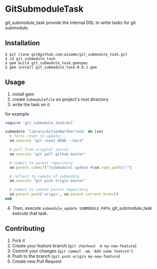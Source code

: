 # GitSubmoduleTask

git_submodule_task provide the internal DSL to write tasks for git submodule.

## Installation

    $ git clone git@github.com:ainame/git_submodule_task.git
	$ cd git_submodule_task
	$ gem build git_submodule_task.gemspec
	$ gem install git_submodule_task-0.0.1.gem

## Usage

1. install gem
2. create `Submodulefile` on project's root directory
3. write the task on it.

for example
```ruby
require 'git_submodule_task/dsl'

submodule 'library/ActionBarSherlock' do |sm|
  # force reset to update...
  sm.execute "git reset HEAD --hard"

  # pull from original source
  sm.execute "git pull github master"

  # commit to parent repository
  sm.parent.commit("[submodule] update #{sm.repo_path}\"") 

  # reflect to remote of submodule
  sm.execute "git push origin master"

  # commit to remote parent repository
  sm.parent.push('origin', sm.parent.current_branch)
end
```
4. Then, execute `submodule_update SUBMODULE_PATH`, git_submodule_task execute that task.

## Contributing

1. Fork it
2. Create your feature branch (`git checkout -b my-new-feature`)
3. Commit your changes (`git commit -am 'Add some feature'`)
4. Push to the branch (`git push origin my-new-feature`)
5. Create new Pull Request
